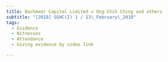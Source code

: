 ```yaml
---
title: Bachmeer Capital Limited v Ong Chih Ching and others 
subtitle: "[2018] SGHC(I) 1 / 13\_February\_2018"
tags:
  - Evidence
  - Witnesses
  - Attendance
  - Giving evidence by video link

---
```


